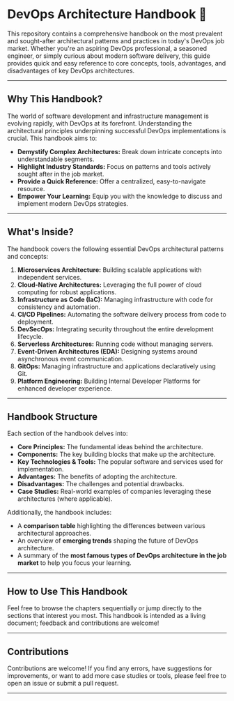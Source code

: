 



# DevOps Architecture Handbook 🚀

This repository contains a comprehensive handbook on the most prevalent and sought-after architectural patterns and practices in today's DevOps job market. Whether you're an aspiring DevOps professional, a seasoned engineer, or simply curious about modern software delivery, this guide provides quick and easy reference to core concepts, tools, advantages, and disadvantages of key DevOps architectures.

---

## Why This Handbook?

The world of software development and infrastructure management is evolving rapidly, with DevOps at its forefront. Understanding the architectural principles underpinning successful DevOps implementations is crucial. This handbook aims to:

* **Demystify Complex Architectures:** Break down intricate concepts into understandable segments.
* **Highlight Industry Standards:** Focus on patterns and tools actively sought after in the job market.
* **Provide a Quick Reference:** Offer a centralized, easy-to-navigate resource.
* **Empower Your Learning:** Equip you with the knowledge to discuss and implement modern DevOps strategies.

---

## What's Inside?

The handbook covers the following essential DevOps architectural patterns and concepts:

1.  **Microservices Architecture:** Building scalable applications with independent services.
2.  **Cloud-Native Architectures:** Leveraging the full power of cloud computing for robust applications.
3.  **Infrastructure as Code (IaC):** Managing infrastructure with code for consistency and automation.
4.  **CI/CD Pipelines:** Automating the software delivery process from code to deployment.
5.  **DevSecOps:** Integrating security throughout the entire development lifecycle.
6.  **Serverless Architectures:** Running code without managing servers.
7.  **Event-Driven Architectures (EDA):** Designing systems around asynchronous event communication.
8.  **GitOps:** Managing infrastructure and applications declaratively using Git.
9.  **Platform Engineering:** Building Internal Developer Platforms for enhanced developer experience.

---

## Handbook Structure

Each section of the handbook delves into:

* **Core Principles:** The fundamental ideas behind the architecture.
* **Components:** The key building blocks that make up the architecture.
* **Key Technologies & Tools:** The popular software and services used for implementation.
* **Advantages:** The benefits of adopting the architecture.
* **Disadvantages:** The challenges and potential drawbacks.
* **Case Studies:** Real-world examples of companies leveraging these architectures (where applicable).

Additionally, the handbook includes:

* A **comparison table** highlighting the differences between various architectural approaches.
* An overview of **emerging trends** shaping the future of DevOps architecture.
* A summary of the **most famous types of DevOps architecture in the job market** to help you focus your learning.

---

## How to Use This Handbook

Feel free to browse the chapters sequentially or jump directly to the sections that interest you most. This handbook is intended as a living document; feedback and contributions are welcome!

---

## Contributions

Contributions are welcome! If you find any errors, have suggestions for improvements, or want to add more case studies or tools, please feel free to open an issue or submit a pull request.

---


